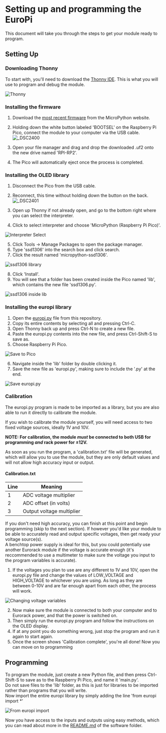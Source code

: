 # Setting up and programming the EuroPi

This document will take you through the steps to get your module ready to program.  
  
## Setting Up
  
### Downloading Thonny
To start with, you'll need to download the [Thonny IDE](https://thonny.org/). This is what you will use to program and debug the module.  

![Thonny](https://i.imgur.com/UX4uQDO.jpg)

### Installing the firmware
1. Download the [most recent firmware](https://micropython.org/download/rp2-pico/) from the MicroPython website.
2. Holding down the white button labeled 'BOOTSEL' on the Raspberry Pi Pico, connect the module to your computer via the USB cable.
![_DSC2400](https://user-images.githubusercontent.com/79809962/148647201-52b0d279-fc1e-4615-9e65-e51543605e15.jpg)

3. Open your file manager and drag and drop the downloaded .uf2 onto the new drive named 'RPI-RP2'.
4. The Pico will automatically eject once the process is completed.

### Installing the OLED library
1. Disconnect the Pico from the USB cable.
2. Reconnect, this time without holding down the button on the back.
![_DSC2401](https://user-images.githubusercontent.com/79809962/148647207-b43a2e44-0ca2-48d0-b13c-b5d091b44ae1.jpg)

3. Open up Thonny if not already open, and go to the bottom right where you can select the interpreter.
4. Click to select interpreter and choose 'MicroPython (Raspberry Pi Pico)'.

![Interpreter Select](https://i.imgur.com/XeRem1w.jpg)

5. Click Tools -> Manage Packages to open the package manager.
6. Type 'ssd1306' into the search box and click search.
7. Click the result named 'micropython-ssd1306'.

![ssd1306 library](https://i.imgur.com/7t2mWHh.jpg)

8. Click 'Install'.
9. You will see that a folder has been created inside the Pico named 'lib', which contains the new file 'ssd1306.py'.

![ssd1306 inside lib](https://i.imgur.com/jkmeaFM.jpg)

### Installing the europi library

1. Open the [europi.py](/software/firmware/europi.py) file from this repository.
2. Copy its entire contents by selecting all and pressing Ctrl-C.
3. Open Thonny back up and press Ctrl-N to create a new file.
4. Paste the europi.py contents into the new file, and press Ctrl-Shift-S to save as.
5. Choose Raspberry Pi Pico.

![Save to Pico](https://i.imgur.com/BTn7kAz.jpg)

6. Navigate inside the 'lib' folder by double clicking it.
7. Save the new file as 'europi.py', making sure to include the '.py' at the end.

![Save europi.py](https://i.imgur.com/vK5Xgik.jpg)

### Calibration

The europi.py program is made to be imported as a library, but you are also able to run it directly to calibrate the module.  
  
If you wish to calibrate the module yourself, you will need access to two fixed voltage sources, ideally 1V and 10V.  
  
**NOTE: For calibration, the module *must* be connected to both USB for programming *and* rack power for ±12V.**
  
As soon as you run the program, a 'calibration.txt' file will be generated, which will allow you to use the module, but they are only default values and will not allow high accuracy input or output.  
  
#### Calibration.txt
| Line | Meaning |
| ------------- | ----------- |
|1|ADC voltage multiplier
|2|ADC offset (in volts)
|3|Output voltage multiplier
  
If you don't need high accuracy, you can finish at this point and begin programming (skip to the next section).
If however you'd like your module to be able to accurately read and output specific voltages, then get ready your voltage source(s).  
A benchtop power supply is ideal for this, but you could potentially use another Eurorack module if the voltage is accurate enough (it's reccommended to use a multimeter to make sure the voltage you input to the program variables is accurate).  

1. If the voltages you plan to use are any different to 1V and 10V, open the europi.py file and change the values of LOW_VOLTAGE and HIGH_VOLTAGE to whichever you are using. As long as they are between 0-10V and are far enough apart from each other, the process will work.

![Changing voltage variables](https://i.imgur.com/3evVnIn.png)

2. Now make sure the module is connected to both your computer and to Eurorack power, and that the power is switched on.
3. Then simply run the europi.py program and follow the instructions on the OLED display.
4. If at any point you do something wrong, just stop the program and run it again to start again.
5. Once the screen shows 'Calibration complete', you're all done! Now you can move on to programming

  
## Programming

To program the module, just create a new Python file, and then press Ctrl-Shift-S to save as to the Raspberry Pi Pico, and name it 'main.py'.  
Do not save files to the 'lib' folder, as this is just for libraries to be imported rather than programs that you will write.  
Now import the entire europi library by simply adding the line 'from europi import *'

![From europi import](https://i.imgur.com/UK3nJcV.jpg)

Now you have access to the inputs and outputs using easy methods, which you can read about more in the [README.md](/software/README.md) of the software folder.
